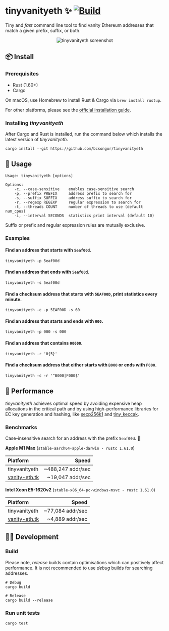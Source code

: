 # tinyvanityeth ✨ [![Build](https://github.com/bcsongor/tinyvanityeth/actions/workflows/build.yml/badge.svg)](https://github.com/bcsongor/tinyvanityeth/actions/workflows/build.yml)

Tiny and _fast_ command line tool to find vanity Ethereum addresses that match a given prefix, suffix, or both.

<p align="center">
    <img src="https://user-images.githubusercontent.com/8850110/170898547-1f5e7e6d-2a7e-43cf-94a9-4d7c66ce6fe7.png" alt="tinyvanityeth screenshot" />
</p>


## 📦 Install

### Prerequisites

- Rust (1.60+)
- Cargo

On macOS, use Homebrew to install Rust & Cargo via `brew install rustup`.

For other platforms, please see the [official installation guide](https://doc.rust-lang.org/cargo/getting-started/installation.html).

### Installing _tinyvanityeth_

After Cargo and Rust is installed, run the command below which installs the latest version of _tinyvanityeth_.

```shell
cargo install --git https://github.com/bcsongor/tinyvanityeth
```

## 💪 Usage

```
Usage: tinyvanityeth [options]

Options:
    -c, --case-sensitive    enables case-sensitive search
    -p, --prefix PREFIX     address prefix to search for
    -s, --suffix SUFFIX     address suffix to search for
    -r, --regexp REGEXP     regular expression to search for
    -t, --threads COUNT     number of threads to use (default num_cpus)
    -i, --interval SECONDS  statistics print interval (default 10)
```
Suffix or prefix and regular expression rules are mutually exclusive.

### Examples

#### Find an address that starts with `5eaf00d`.
```shell
tinyvanityeth -p 5eaf00d
```

#### Find an address that ends with `5eaf00d`.
```shell
tinyvanityeth -s 5eaf00d
```

#### Find a checksum address that starts with `5EAF00D`, print statistics every minute.
```shell
tinyvanityeth -c -p 5EAF00D -s 60
```

#### Find an address that starts and ends with `000`.
```shell
tinyvanityeth -p 000 -s 000
```

#### Find an address that contains `00000`.
```shell
tinyvanityeth -r '0{5}'
```

#### Find a checksum address that either starts with `B000` or ends with `F000`.
```shell
tinyvanityeth -c -r '^B000|F000$'
```

## 🚀 Performance

_tinyvanityeth_ achieves optimal speed by avoiding expensive heap allocations in the critical path and by using
high-performance libraries for EC key generation and hashing,
like [secp256k1](https://github.com/rust-bitcoin/rust-secp256k1/) and
[tiny_keccak](https://github.com/debris/tiny-keccak).

### Benchmarks

Case-insensitive search for an address with the prefix `5eaf00d`. 🍣

**Apple M1 Max** (`stable-aarch64-apple-darwin - rustc 1.61.0`)

| Platform                                |             Speed |
|:----------------------------------------|------------------:|
| tinyvanityeth                           | ~488,247 addr/sec |
| [vanity-eth.tk](https://vanity-eth.tk/) |  ~19,047 addr/sec |

**Intel Xeon E5-1620v2** (`stable-x86_64-pc-windows-msvc - rustc 1.61.0`)

| Platform                                |            Speed |
|:----------------------------------------|-----------------:|
| tinyvanityeth                           | ~77,084 addr/sec |
| [vanity-eth.tk](https://vanity-eth.tk/) |  ~4,889 addr/sec |

## 🧑‍💻 Development

### Build

Please note, _release_ builds contain optimisations which can positively affect performance.
It is not recommended to use _debug_ builds for searching addresses.

```shell
# Debug
cargo build

# Release
cargo build --release
```

### Run unit tests

```shell
cargo test
```
